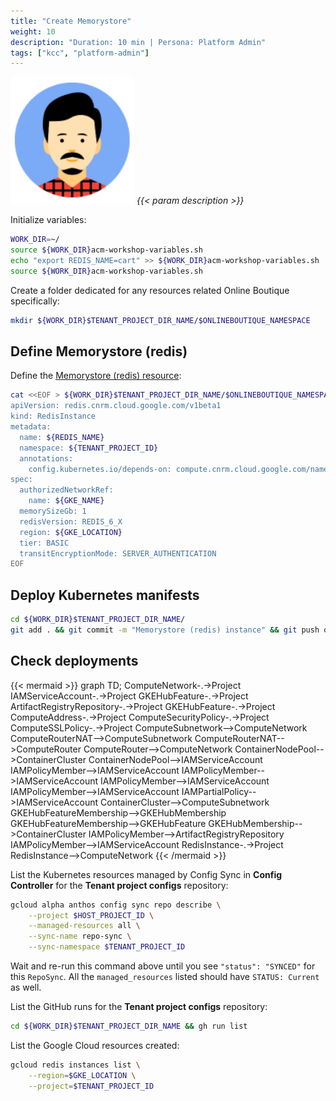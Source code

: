 ```yaml
---
title: "Create Memorystore"
weight: 10
description: "Duration: 10 min | Persona: Platform Admin"
tags: ["kcc", "platform-admin"]
---
```

![Platform Admin](/images/platform-admin.png)
_{{< param description >}}_

Initialize variables:
```Bash
WORK_DIR=~/
source ${WORK_DIR}acm-workshop-variables.sh
echo "export REDIS_NAME=cart" >> ${WORK_DIR}acm-workshop-variables.sh
source ${WORK_DIR}acm-workshop-variables.sh
```

Create a folder dedicated for any resources related Online Boutique specifically: 
```Bash
mkdir ${WORK_DIR}$TENANT_PROJECT_DIR_NAME/$ONLINEBOUTIQUE_NAMESPACE
```

## Define Memorystore (redis)

Define the [Memorystore (redis) resource](https://cloud.google.com/config-connector/docs/reference/resource-docs/redis/redisinstance):
```Bash
cat <<EOF > ${WORK_DIR}$TENANT_PROJECT_DIR_NAME/$ONLINEBOUTIQUE_NAMESPACE/memorystore.yaml
apiVersion: redis.cnrm.cloud.google.com/v1beta1
kind: RedisInstance
metadata:
  name: ${REDIS_NAME}
  namespace: ${TENANT_PROJECT_ID}
  annotations:
    config.kubernetes.io/depends-on: compute.cnrm.cloud.google.com/namespaces/${TENANT_PROJECT_ID}/ComputeNetwork/${GKE_NAME}
spec:
  authorizedNetworkRef:
    name: ${GKE_NAME}
  memorySizeGb: 1
  redisVersion: REDIS_6_X
  region: ${GKE_LOCATION}
  tier: BASIC
  transitEncryptionMode: SERVER_AUTHENTICATION
EOF
```

## Deploy Kubernetes manifests

```Bash
cd ${WORK_DIR}$TENANT_PROJECT_DIR_NAME/
git add . && git commit -m "Memorystore (redis) instance" && git push origin main
```

## Check deployments

{{< mermaid >}}
graph TD;
  ComputeNetwork-.->Project
  IAMServiceAccount-.->Project
  GKEHubFeature-.->Project
  ArtifactRegistryRepository-.->Project
  GKEHubFeature-.->Project
  ComputeAddress-.->Project
  ComputeSecurityPolicy-.->Project
  ComputeSSLPolicy-.->Project
  ComputeSubnetwork-->ComputeNetwork
  ComputeRouterNAT-->ComputeSubnetwork
  ComputeRouterNAT-->ComputeRouter
  ComputeRouter-->ComputeNetwork
  ContainerNodePool-->ContainerCluster
  ContainerNodePool-->IAMServiceAccount
  IAMPolicyMember-->IAMServiceAccount
  IAMPolicyMember-->IAMServiceAccount
  IAMPolicyMember-->IAMServiceAccount
  IAMPolicyMember-->IAMServiceAccount
  IAMPartialPolicy-->IAMServiceAccount
  ContainerCluster-->ComputeSubnetwork
  GKEHubFeatureMembership-->GKEHubMembership
  GKEHubFeatureMembership-->GKEHubFeature
  GKEHubMembership-->ContainerCluster
  IAMPolicyMember-->ArtifactRegistryRepository
  IAMPolicyMember-->IAMServiceAccount
  RedisInstance-.->Project
  RedisInstance-->ComputeNetwork
{{< /mermaid >}}

List the Kubernetes resources managed by Config Sync in **Config Controller** for the **Tenant project configs** repository:
```Bash
gcloud alpha anthos config sync repo describe \
    --project $HOST_PROJECT_ID \
    --managed-resources all \
    --sync-name repo-sync \
    --sync-namespace $TENANT_PROJECT_ID
```
Wait and re-run this command above until you see `"status": "SYNCED"` for this `RepoSync`. All the `managed_resources` listed should have `STATUS: Current` as well.

List the GitHub runs for the **Tenant project configs** repository:
```Bash
cd ${WORK_DIR}$TENANT_PROJECT_DIR_NAME && gh run list
```

List the Google Cloud resources created:
```Bash
gcloud redis instances list \
    --region=$GKE_LOCATION \
    --project=$TENANT_PROJECT_ID
```